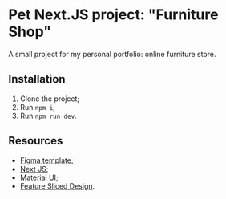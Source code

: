 # Pet Next.JS project: "Furniture Shop"

A small project for my personal portfolio: online furniture store.

## Installation

1. Clone the project;
2. Run `npm i`;
3. Run `npm run dev`.

## Resources

- [Figma template](<https://www.figma.com/file/bUqUIhGbbMqSrraNOWAPVc/3legant-E-Commerce-UI-Design-Template-(Community)?type=design&node-id=3-675&mode=design&t=fbndd0ONQWE50TBZ-0>);
- [Next JS](https://nextjs.org/);
- [Material UI](https://mui.com/);
- [Feature Sliced Design](https://feature-sliced.design/ru/docs/get-started/overview).
